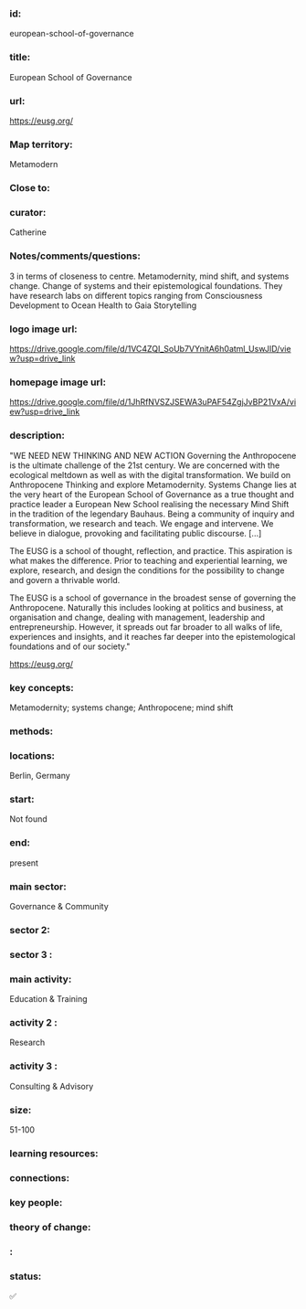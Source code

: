 ### id: 
  european-school-of-governance
### title: 
  European School of Governance
### url: 
  https://eusg.org/
### Map territory: 
  Metamodern
### Close to: 
  
### curator: 
  Catherine
### Notes/comments/questions: 
  3 in terms of closeness to centre. Metamodernity, mind shift, and systems change. Change of systems and their epistemological foundations. They have research labs on different topics ranging from Consciousness Development to Ocean Health to Gaia Storytelling
### logo image url: 
  https://drive.google.com/file/d/1VC4ZQI_SoUb7VYnitA6h0atml_UswJID/view?usp=drive_link 
### homepage image url: 
  https://drive.google.com/file/d/1JhRfNVSZJSEWA3uPAF54ZgjJvBP21VxA/view?usp=drive_link 
### description: 
  "WE NEED NEW THINKING AND NEW ACTION
Governing the Anthropocene is the ultimate challenge of the 21st century. We are concerned with the ecological meltdown as well as with the digital transformation. We build on Anthropocene Thinking and explore Metamodernity. Systems Change lies at the very heart of the European School of Governance as a true thought and practice leader a European New School realising the necessary Mind Shift in the tradition of the legendary Bauhaus. Being a community of inquiry and transformation, we research and teach. We engage and intervene. We believe in dialogue, provoking and facilitating public discourse. [...]

The EUSG is a school of thought, reflection, and practice. This aspiration is what makes the difference. Prior to teaching and experiential learning, we explore, research, and design the conditions for the possibility to change and govern a thrivable world.

The EUSG is a school of governance in the broadest sense of governing the Anthropocene. Naturally this includes looking at politics and business, at organisation and change, dealing with management, leadership and entrepreneurship. However, it spreads out far broader to all walks of life, experiences and insights, and it reaches far deeper into the epistemological foundations and of our society."

https://eusg.org/
### key concepts: 
  Metamodernity; systems change; Anthropocene; mind shift
### methods: 
  
### locations: 
  Berlin, Germany
### start: 
  Not found
### end: 
  present
### main sector: 
  Governance & Community
### sector 2: 
  
### sector 3 : 
  
### main activity: 
  Education & Training
### activity 2 : 
  Research
### activity 3 : 
  Consulting & Advisory
### size: 
  51-100
### learning resources: 
  
### connections: 
  
### key people: 
  
### theory of change: 
  
### : 
  
### status: 
  ✅
